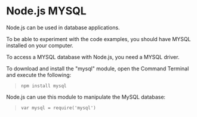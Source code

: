 # Node.js MYSQL

Node.js can be used in database applications.

To be able to experiment with the code examples, you should have MYSQL installed on your computer.

To access a MYSQL database with Node.js, you need a MYSQL driver.

To download and install the "mysql" module, open the Command Terminal and execute the following:

> `npm install mysql`

Node.js can use this module to manipulate the MySQL database:

> `var mysql = require('mysql')`